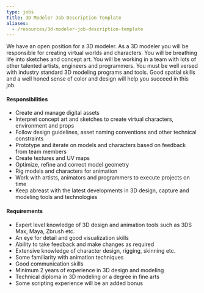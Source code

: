 ```yaml
---
type: jobs
Title: 3D Modeler Job Description Template
aliases:
  - /resources/3d-modeler-job-description-template
---
```


We have an open position for a 3D modeler. As a 3D modeler you will be responsible for creating virtual worlds and characters. You will be breathing life into sketches and concept art. You will be working in a team with lots of other talented artists, engineers and programmers. You must be well versed with industry standard 3D modeling programs and tools. Good spatial skills and a well honed sense of color and design will help you succeed in this job.

#### Responsibilities

- Create and manage digital assets
- Interpret concept art and sketches to create virtual characters, environment and props
- Follow design guidelines, asset naming conventions and other technical constraints
- Prototype and iterate on models and characters based on feedback from team members
- Create textures and UV maps
- Optimize, refine and correct model geometry
- Rig models and characters for animation
- Work with artists, animators and programmers to execute projects on time
- Keep abreast with the latest developments in 3D design, capture and modeling tools and technologies

#### Requirements

- Expert level knowledge of 3D design and animation tools such as 3DS Max, Maya, Zbrush etc.
- An eye for detail and good visualization skills
- Ability to take feedback and make changes as required
- Extensive knowledge of character design, rigging, skinning etc.
- Some familiarity with animation techniques
- Good communication skills
- Minimum 2 years of experience in 3D design and modeling
- Technical diploma in 3D modeling or a degree in fine arts
- Some scripting experience will be an added bonus
